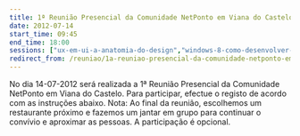 ```yaml
---
title: 1ª Reunião Presencial da Comunidade NetPonto em Viana do Castelo
date: 2012-07-14
start_time: 09:45
end_time: 18:00
sessions: ["ux-em-ui-a-anatomia-do-design","windows-8-como-desenvolver-metro-style-apps-minho","a-plataforma-windows-azure","como-ser-programador-durante-o-dia-e-mesmo-assim-dormir-bem-a-noite-minho"]
redirect_from: /reuniao/1a-reuniao-presencial-da-comunidade-netponto-em-viana-do-castelo/
---
```

No dia 14-07-2012 será realizada a 1ª Reunião Presencial da Comunidade NetPonto em Viana do Castelo. Para participar, efectue o registo de acordo com as instruções abaixo.
Nota: Ao final da reunião, escolhemos um restaurante próximo e fazemos um jantar em grupo para continuar o convívio e aproximar as pessoas. A participação é opcional.